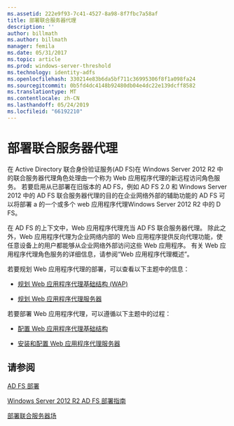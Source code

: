 ```yaml
---
ms.assetid: 222e9f93-7c41-4527-8a98-8f7fbc7a58af
title: 部署联合服务器代理
description: ''
author: billmath
ms.author: billmath
manager: femila
ms.date: 05/31/2017
ms.topic: article
ms.prod: windows-server-threshold
ms.technology: identity-adfs
ms.openlocfilehash: 330214e83b6da5bf711c36995306f8f1a098fa24
ms.sourcegitcommit: 0b5fd4dc4148b92480db04e4dc22e139dcff8582
ms.translationtype: MT
ms.contentlocale: zh-CN
ms.lasthandoff: 05/24/2019
ms.locfileid: "66192210"
---
```

# <a name="deploying-federation-server-proxies"></a>部署联合服务器代理

在 Active Directory 联合身份验证服务\(AD FS\)在 Windows Server 2012 R2 中的联合服务器代理角色处理由一个称为 Web 应用程序代理的新远程访问角色服务。 若要启用从已部署在旧版本的 AD FS，例如 AD FS 2.0 和 Windows Server 2012 中的 AD FS 联合服务器代理的目的在企业网络外部的辅助功能的 AD FS 可以将部署 a 的一个或多个 web 应用程序代理Windows Server 2012 R2 中的 D FS。  
  
在 AD FS 的上下文中，Web 应用程序代理充当 AD FS 联合服务器代理。 除此之外，Web 应用程序代理为企业网络内部的 Web 应用程序提供反向代理功能，使任意设备上的用户都能够从企业网络外部访问这些 Web 应用程序。 有关 Web 应用程序代理角色服务的详细信息，请参阅“Web 应用程序代理概述”。  
  
若要规划 Web 应用程序代理的部署，可以查看以下主题中的信息：  
  
-   [规划 Web 应用程序代理基础结构 (WAP)](https://technet.microsoft.com/library/dn383648.aspx)  
  
-   [规划 Web 应用程序代理服务器](https://technet.microsoft.com/library/dn383647.aspx)  
  
若要部署 Web 应用程序代理，可以遵循以下主题中的过程：  
  
-   [配置 Web 应用程序代理基础结构](https://technet.microsoft.com/library/dn383644.aspx)  
  
-   [安装和配置 Web 应用程序代理服务器](https://technet.microsoft.com/library/dn383662.aspx)  
  
 
## <a name="see-also"></a>请参阅 

[AD FS 部署](../../ad-fs/AD-FS-Deployment.md)  

[Windows Server 2012 R2 AD FS 部署指南](../../ad-fs/deployment/Windows-Server-2012-R2-AD-FS-Deployment-Guide.md)  
 
[部署联合服务器场](../../ad-fs/deployment/Deploying-a-Federation-Server-Farm.md)  
  

